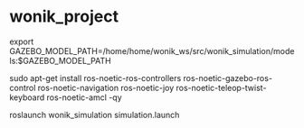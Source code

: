 # wonik_project

export GAZEBO_MODEL_PATH=/home/home/wonik_ws/src/wonik_simulation/models:$GAZEBO_MODEL_PATH

sudo apt-get install ros-noetic-ros-controllers ros-noetic-gazebo-ros-control ros-noetic-navigation ros-noetic-joy ros-noetic-teleop-twist-keyboard  ros-noetic-amcl -qy


roslaunch wonik_simulation simulation.launch
